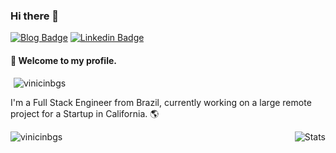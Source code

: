 ### Hi there 👋
[![Blog Badge](https://img.shields.io/badge/blog-vinicinbgs.github.io-black)](https://vinicinbgs.github.io)
[![Linkedin Badge](https://img.shields.io/badge/-LinkedIn-blue?style=flat-square&logo=Linkedin&logoColor=white&link=https://www.linkedin.com/in/vinicius-morais-dutra-5260bb116/)](https://www.linkedin.com/in/vinicius-morais-dutra-5260bb116/)

#### :rocket: Welcome to my profile.
<p style="margin:0 5px"> <img src="https://komarev.com/ghpvc/?username=vinicinbgs" alt="vinicinbgs" /> </p>

I'm a Full Stack Engineer from Brazil, currently working on a large remote project for a Startup in California. :earth_americas:

<img alt="Stats" align="right" src="https://github-readme-stats.vercel.app/api?username=vinicinbgs&show_icons=true&theme=dracula" />
<img align="left" src="https://github-readme-stats.vercel.app/api/top-langs/?username=vinicinbgs&layout=compact&theme=dracula" alt="vinicinbgs" />
